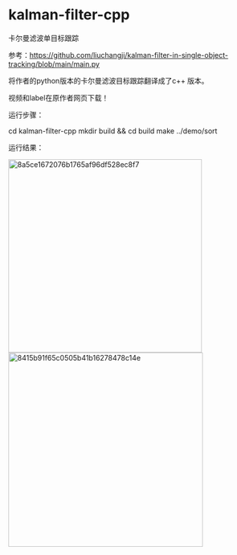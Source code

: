 # kalman-filter-cpp
卡尔曼滤波单目标跟踪

参考：https://github.com/liuchangji/kalman-filter-in-single-object-tracking/blob/main/main.py

将作者的python版本的卡尔曼滤波目标跟踪翻译成了c++ 版本。

视频和label在原作者网页下载！

运行步骤：

cd kalman-filter-cpp
mkdir build && cd build
make
../demo/sort

运行结果：

<img width="385" alt="8a5ce1672076b1765af96df528ec8f7" src="https://user-images.githubusercontent.com/17959876/195575547-77144c81-36f0-48aa-b454-a7f9e54064fe.png">
<img width="387" alt="8415b91f65c0505b41b16278478c14e" src="https://user-images.githubusercontent.com/17959876/195575569-26438175-02f7-4c26-be70-b6d91f35922f.png">
